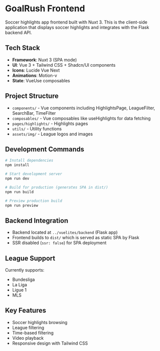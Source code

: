 # GoalRush Frontend

Soccer highlights app frontend built with Nuxt 3. This is the client-side application that displays soccer highlights and integrates with the Flask backend API.

## Tech Stack
- **Framework**: Nuxt 3 (SPA mode)
- **UI**: Vue 3 + Tailwind CSS + Shadcn/UI components
- **Icons**: Lucide Vue Next
- **Animations**: Motion-v
- **State**: VueUse composables

## Project Structure
- `components/` - Vue components including HighlightsPage, LeagueFilter, SearchBar, TimeFilter
- `composables/` - Vue composables like useHighlights for data fetching
- `pages/highlights/` - Highlights pages
- `utils/` - Utility functions
- `assets/img/` - League logos and images

## Development Commands
```bash
# Install dependencies
npm install

# Start development server
npm run dev

# Build for production (generates SPA in dist/)
npm run build

# Preview production build
npm run preview
```

## Backend Integration
- Backend located at `../vuelites/backend` (Flask app)
- Frontend builds to `dist/` which is served as static SPA by Flask
- SSR disabled (`ssr: false`) for SPA deployment

## League Support
Currently supports:
- Bundesliga
- La Liga 
- Ligue 1
- MLS

## Key Features
- Soccer highlights browsing
- League filtering
- Time-based filtering
- Video playback
- Responsive design with Tailwind CSS